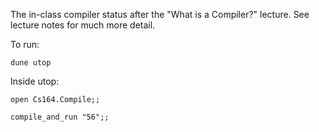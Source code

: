 The in-class compiler status after the "What is a Compiler?" lecture.  See lecture notes for much more detail.

To run:

`dune utop`

Inside utop:

`open Cs164.Compile;;`

`compile_and_run "56";;`
